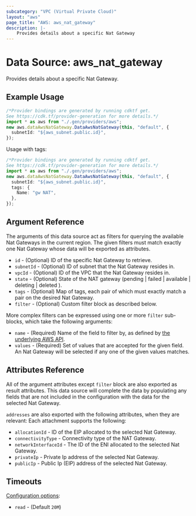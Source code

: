 ```yaml
---
subcategory: "VPC (Virtual Private Cloud)"
layout: "aws"
page_title: "AWS: aws_nat_gateway"
description: |-
    Provides details about a specific Nat Gateway
---
```


# Data Source: aws\_nat\_gateway

Provides details about a specific Nat Gateway.

## Example Usage

```typescript
/*Provider bindings are generated by running cdktf get.
See https://cdk.tf/provider-generation for more details.*/
import * as aws from "./.gen/providers/aws";
new aws.dataAwsNatGateway.DataAwsNatGateway(this, "default", {
  subnetId: "${aws_subnet.public.id}",
});

```

Usage with tags:

```typescript
/*Provider bindings are generated by running cdktf get.
See https://cdk.tf/provider-generation for more details.*/
import * as aws from "./.gen/providers/aws";
new aws.dataAwsNatGateway.DataAwsNatGateway(this, "default", {
  subnetId: "${aws_subnet.public.id}",
  tags: {
    Name: "gw NAT",
  },
});

```

## Argument Reference

The arguments of this data source act as filters for querying the available
Nat Gateways in the current region. The given filters must match exactly one
Nat Gateway whose data will be exported as attributes.

* `id` - (Optional) ID of the specific Nat Gateway to retrieve.
* `subnetId` - (Optional) ID of subnet that the Nat Gateway resides in.
* `vpcId` - (Optional) ID of the VPC that the Nat Gateway resides in.
* `state` - (Optional) State of the NAT gateway (pending | failed | available | deleting | deleted ).
* `tags` - (Optional) Map of tags, each pair of which must exactly match
  a pair on the desired Nat Gateway.
* `filter` - (Optional) Custom filter block as described below.

More complex filters can be expressed using one or more `filter` sub-blocks,
which take the following arguments:

* `name` - (Required) Name of the field to filter by, as defined by
  [the underlying AWS API](https://docs.aws.amazon.com/AWSEC2/latest/APIReference/API_DescribeNatGateways.html).
* `values` - (Required) Set of values that are accepted for the given field.
  An Nat Gateway will be selected if any one of the given values matches.

## Attributes Reference

All of the argument attributes except `filter` block are also exported as
result attributes. This data source will complete the data by populating
any fields that are not included in the configuration with the data for
the selected Nat Gateway.

`addresses` are also exported with the following attributes, when they are relevant:
Each attachment supports the following:

* `allocationId` - ID of the EIP allocated to the selected Nat Gateway.
* `connectivityType` - Connectivity type of the NAT Gateway.
* `networkInterfaceId` - The ID of the ENI allocated to the selected Nat Gateway.
* `privateIp` - Private Ip address of the selected Nat Gateway.
* `publicIp` - Public Ip (EIP) address of the selected Nat Gateway.

## Timeouts

[Configuration options](https://developer.hashicorp.com/terraform/language/resources/syntax#operation-timeouts):

* `read` - (Default `20M`)

